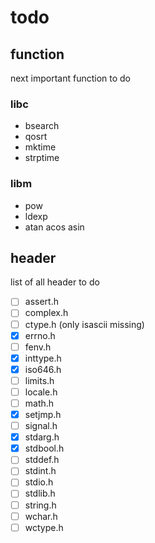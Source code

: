# todo
## function
next important function to do
### libc
- bsearch
- qosrt
- mktime
- strptime
### libm
- pow
- ldexp
- atan acos asin
## header
list of all header to do  
- [ ] assert.h
- [ ] complex.h
- [ ] ctype.h (only isascii missing)
- [x] errno.h
- [ ] fenv.h
- [x] inttype.h
- [x] iso646.h
- [ ] limits.h
- [ ] locale.h
- [ ] math.h
- [x] setjmp.h
- [ ] signal.h
- [x] stdarg.h
- [x] stdbool.h
- [ ] stddef.h
- [ ] stdint.h
- [ ] stdio.h
- [ ] stdlib.h
- [ ] string.h
- [ ] wchar.h
- [ ] wctype.h
